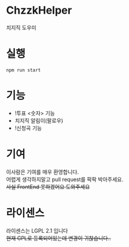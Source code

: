 # ChzzkHelper
치지직 도우미

# 실행
```
npm run start
```

# 기능
* !투표 <숫자> 기능
* 치지직 알림이(팔로우)
* !신청곡 기능

# 기여
이사람은 기여를 매우 환영합니다.  
어렵게 생각하지말고 pull request를 팍팍 박아주세요.  
~~사실 FrontEnd 못하겠어요 도와주세요~~

# 라이센스
라이센스는 LGPL 2.1 입니다  
~~현재 GPL로 등록되어있는데 변경이 귀찮습니다..~~